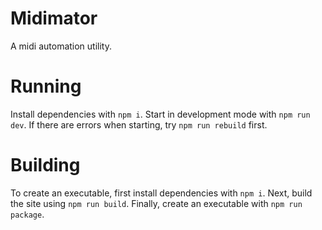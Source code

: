 # Midimator
A midi automation utility.

# Running
Install dependencies with `npm i`.
Start in development mode with `npm run dev`.
If there are errors when starting, try `npm run rebuild` first.

# Building
To create an executable, first install dependencies with `npm i`.
Next, build the site using `npm run build`.
Finally, create an executable with `npm run package`.
